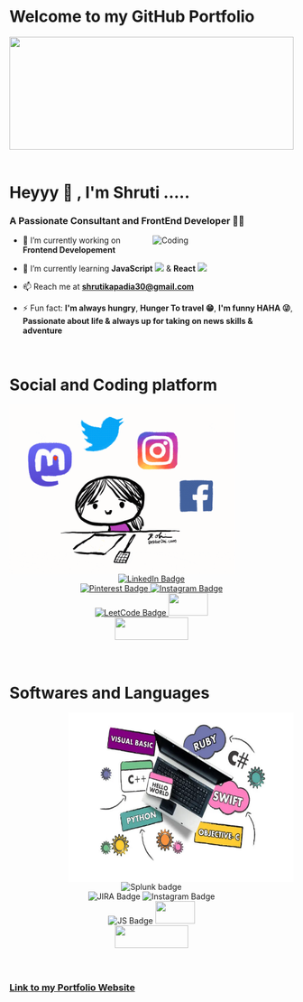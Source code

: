<h1 align="left">Welcome to my GitHub Portfolio </h1>

<div id="header" align="left">
  <img src="https://github.com/Anmol-Baranwal/Cool-GIFs-For-GitHub/assets/74038190/80728820-e06b-4f96-9c9e-9df46f0cc0a5" width="100%" height="200">
</div>
<br>


<h1 align="left" >Heyyy  👋 , I'm Shruti ..... </h1>
<h3 align="left">A Passionate Consultant and FrontEnd Developer 👩‍💻</h3>

<img align="right" alt="Coding" width="250" src="https://user-images.githubusercontent.com/74038190/221352975-94759904-aa4c-4032-a8ab-b546efb9c478.gif">

- 🔭 I’m currently working on **Frontend Developement**

- 🌱 I’m currently learning **JavaScript** <img src="https://user-images.githubusercontent.com/74038190/212257454-16e3712e-945a-4ca2-b238-408ad0bf87e6.gif" width="20"> & **React** <img src="https://user-images.githubusercontent.com/74038190/212257467-871d32b7-e401-42e8-a166-fcfd7baa4c6b.gif" width="20"> 

- 📫 Reach me at **shrutikapadia30@gmail.com**

- ⚡ Fun fact: **I'm always hungry**, **Hunger To travel 😁**, **I'm funny HAHA 😜**, **Passionate about life & always up for taking on news skills & adventure**
<br>

<h1>Social and Coding platform</h1>

<div id="badges" align="left">
    <img align="left" width="400" height="300" src="https://github.com/shrutikapadia/shrutikapadia/blob/main/giphy.gif">
  <div align="center"> <a href="https://www.linkedin.com/in/shruti-kapadia-280592192/">
  <br>
  <br>
   <img width="150" height="40" src="https://img.shields.io/badge/LinkedIn-blue?style=for-the-badge&logo=linkedin&logoColor=white" alt="LinkedIn Badge"/>
  </a>
  <br>
  <a href="https://www.pinterest.ca/shrutikapadia30/">
    <img width="150" height="40" src="https://img.shields.io/badge/Pinterest-%23E60023.svg?&style=for-the badge&logo=Pinterest&logoColor=white" width="100" height="28" 
  alt="Pinterest Badge"/>
  </a>
  <a href="instagram">
    <img width="150" height="40" src="https://img.shields.io/badge/Instagram-E4405F?style=for-the-badge&logo=instagram&logoColor=white" alt="Instagram Badge"/>
  </a>
  <br>
  <a href="https://leetcode.com/shrutikapadia30/">
    <img width="150" height="40" src="https://img.shields.io/badge/-LeetCode-FFA116?style=for-the-badge&logo=LeetCode&logoColor=black" alt="LeetCode Badge"/>
  </a>
  <a href="Twitter">
    <img width="70" height="40" src="https://img.shields.io/badge/X-000000?style=for-the-badge&logo=x&logoColor=white alt="Twitter Badge"/>
  </a>
  <br>
  <a href="Twitter">
    <img width="130" height="40"src="https://img.shields.io/badge/Quora-%23B92B27.svg?&style=for-the-badge&logo=Quora&logoColor=white alt="Twitter Badge"/>
  </a>
  <br>
  </div>
</div>
<br>
<br>

<h1 align="left">Softwares and Languages</h1>

<div id="badges" align="left">
<img align="right" width="400" height="300" src="https://github.com/shrutikapadia/shrutikapadia/blob/main/learn-c-language-basic-to-advanced-level.png">
<div align="center">  
<br>
<img width="150" height="40" src="https://img.shields.io/badge/Splunk-000000?style=for-the-badge&logo=Splunk&logoColor=white" alt="Splunk badge"/>
<br>
<img width="150" height="40" src="https://img.shields.io/badge/Jira-0052CC?style=for-the-badge&logo=Jira&logoColor=white" width="100" height="28" alt="JIRA Badge"/>
<img width="150" height="40" src="https://img.shields.io/badge/Bitbucket-0747a6?style=for-the-badge&logo=bitbucket&logoColor=white" alt="Instagram Badge"/>
<br>
<img width="150" height="40" src="https://img.shields.io/badge/JavaScript-323330?style=for-the-badge&logo=javascript&logoColor=F7DF1E" alt="JS Badge"/>
<img width="70" height="40" src="https://img.shields.io/badge/C-00599C?style=for-the-badge&logo=c&logoColor=white alt="C Badge"/>
<br>
<img width="130" height="40" src="https://img.shields.io/badge/Python-FFD43B?style=for-the-badge&logo=python&logoColor=blue alt="Twitter Badge"/>
<br>
</div>
</div>
<br>
<br>
<a href="shrutikapadia.guthub.io"><h3> Link to my Portfolio Website</h3></a>
